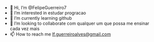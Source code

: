 - 👋 Hi, I’m @FelipeGuerreiro7
- 👀 I’m interested in  estudar progracao
- 🌱 I’m currently learning github
- 💞️ I’m looking to collaborate com qualquer um que possa me ensinar cada vez mais
- 📫 How to reach me lf.guerreiroalves@gmail.com

<!---
FelipeGuerreiro7/FelipeGuerreiro7 is a ✨ special ✨ repository because its `README.md` (this file) appears on your GitHub profile.
You can click the Preview link to take a look at your changes.
--->
